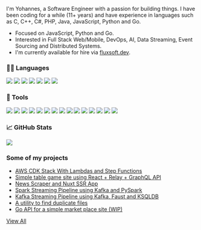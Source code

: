 I'm Yohannes, a Software Engineer with a passion for building things. I have been coding for a while (11+ years) and have experience in languages such as C, C++, C#, PHP, Java, JavaScript, Python and Go.
- Focused on JavaScript, Python and Go.
- Interested in Full Stack Web/Mobile, DevOps, AI, Data Streaming, Event Sourcing and Distributed Systems.
- I'm currently available for hire via [fluxsoft.dev](https://fluxsoft.dev).




### :man_technologist: Languages 

![](https://img.shields.io/badge/HTML5-informational?style=flat&color=1d1f21&logo=html5)
![](https://img.shields.io/badge/JavaScript-informational?style=flat&color=1d1f21&logo=javascript)
![](https://img.shields.io/badge/TypeScript-informational?style=flat&color=1d1f21&logo=typescript)
![](https://img.shields.io/badge/Python-informational?style=flat&color=1d1f21&logo=python)
![](https://img.shields.io/badge/Golang-informational?style=flat&color=1d1f21&logo=go)
![](https://img.shields.io/badge/SQL-informational?style=flat&color=1d1f21&logo=mysql)
![](https://img.shields.io/badge/GraphQL-informational?style=flat&color=1d1f21&logo=graphql)


### 🔧 Tools

![](https://img.shields.io/badge/Linux-informational?style=flat&color=1d1f21&logo=linux)
![](https://img.shields.io/badge/VS_Code-informational?style=flat&color=1d1f21&logo=visual-studio-code)
![](https://img.shields.io/badge/React-informational?style=flat&color=1d1f21&logo=react)
![](https://img.shields.io/badge/Node.js-informational?style=flat&color=1d1f21&logo=node.js)
![](https://img.shields.io/badge/Flask-informational?style=flat&color=1d1f21&logo=flask)
![](https://img.shields.io/badge/Django-informational?style=flat&color=1d1f21&logo=Django)
![](https://img.shields.io/badge/PostgreSQL-informational?style=flat&color=1d1f21&logo=postgresql)
![](https://img.shields.io/badge/MySQL-informational?style=flat&color=1d1f21&logo=mysql)
![](https://img.shields.io/badge/KsqlDB-informational?style=flat&color=1d1f21&logo=ksqldb)
![](https://img.shields.io/badge/Redis-informational?style=flat&color=1d1f21&logo=redis)
![](https://img.shields.io/badge/RabbitMQ-informational?style=flat&color=1d1f21&logo=rabbitmq)
![](https://img.shields.io/badge/Docker-informational?style=flat&color=1d1f21&logo=docker)
![](https://img.shields.io/badge/Spark-informational?style=flat&color=1d1f21&logo=apache-spark)
![](https://img.shields.io/badge/Kafka-informational?style=flat&color=1d1f21&logo=apache-kafka)
![](https://img.shields.io/badge/AWS-informational?style=flat&color=1d1f21&logo=aws-cloud)
  
### &#x1f4c8; GitHub Stats

<a href="https://github.com/yohannesHL/yohannesHL">
  <img align="center" src="https://github-readme-stats.vercel.app/api/top-langs/?username=yohannesHL&hide=html,css,vue&title_color=1d1f21" />
</a>



### Some of my projects 
- [AWS CDK Stack With Lambdas and Step Functions](https://github.com/yohannesHL/aws-cdk-lambda-step-functions-stack)
- [Simple table game site using React + Relay + GraphQL API ](https://github.com/yohannesHL/fullstack-react-games)
- [News Scraper and Nuxt SSR App](https://github.com/yohannesHL/fullstack-nuxt-news)
- [Spark Streaming Pipeline using Kafka and PySpark](https://github.com/yohannesHL/spark-sf-crime-statistics)
- [Kafka Streaming Pipeline using Kafka, Faust and KSQLDB](https://github.com/yohannesHL/kafka-public-transport-optimization)
- [A utility to find duplicate files](https://github.com/yohannesHL/dupfinder)
- [Go API for a simple market place site (WIP)](https://github.com/yohannesHL/go-marketplace)


[View All](https://github.com/yohannesHL?tab=repositories&type=source)

<!--
[![ReadMe Card](https://github-readme-stats.vercel.app/api/pin/?username=yohannesHL&repo=aws-cdk-lambda-step-functions-stack)](https://github.com/yohannesHL/aws-cdk-lambda-step-functions-stack)

<a href="https://github.com/yohannesHL/yohannesHL">
  <img align="center" src="https://github-readme-stats.vercel.app/api?username=yohannesHL&show_icons=true&line_height=27&count_private=true" alt="Yohannes's GitHub Stats" />
</a>
<a href="https://github.com/yohannesHL/yohannesHL">
  <img align="center" src="https://github-readme-stats.vercel.app/api?username=yohannesHL&show_icons=true&line_height=27&count_private=true&title_color=1d1f21" alt="Yohannes's GitHub Stats" />
</a>
-->
